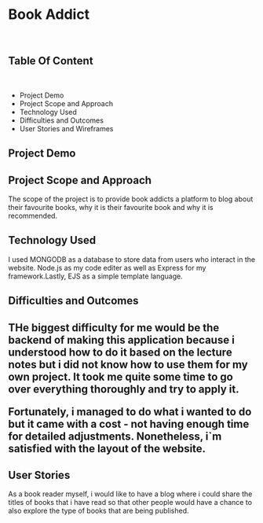 <h1>Book Addict</h1> 

<br>

<h2>Table Of Content</h2>
<br>

<ul>
 <li>Project Demo </li>
<li>Project Scope and Approach </li>
<li>Technology Used</li>
<li>Difficulties and Outcomes</li>
<li>User Stories and Wireframes</li>
</ul>

<h2>Project Demo </h2>


<h2>Project Scope and Approach</h2>
<p>The scope of the project is to provide book addicts a platform to blog about their favourite books, why it is their favourite book and why it is recommended.<p>

<h2>Technology Used</h2>
<p>I used MONGODB as a database to store data from users who interact in the website. Node.js as my code editer as well as Express for my framework.Lastly, EJS as a simple template language.</p>

<h2>Difficulties and Outcomes<h2>
<p>THe biggest difficulty for me would be the backend of making this application because i understood how to do it based on the lecture notes but i did not know how to use them for my own project. It took me quite some time to go over everything thoroughly and try to apply it.</p>

<p>Fortunately, i managed to do what i wanted to do but it came with a cost - not having enough time for detailed adjustments. Nonetheless, i`m satisfied with the layout of the website.</p>

<h2>User Stories</h2>
<p>As a book reader myself, i would like to have a blog where i could share the titles of books that i have read so that other people would have a chance to also explore the type of books that are being published.</p>


